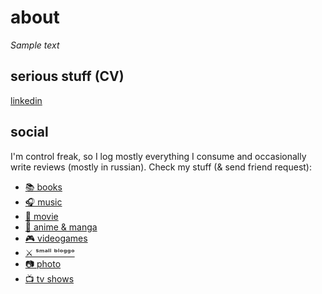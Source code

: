 # about
*Sample text*

## serious stuff (CV)
[linkedin](https://www.linkedin.com/in/snpefk/) 

## social
I'm control freak, so I log mostly everything I consume and occasionally write reviews (mostly in russian). Check my stuff (& send friend request):  

- [📚 books](https://www.goodreads.com/snpefk)
- [🎧 music](https://www.last.fm/user/Sk8tter)
- [🎥 movie](https://letterboxd.com/snpefk)
- [🔰 anime & manga](https://anilist.co/user/snpefk/)
- [🎮 videogames](https://glitchwave.com/user/snpefk/)
- [⚔️ ˢᵐᵃˡˡ ᵇˡᵒᵍᵍᵒ](https://twitter.com/snpefk)
- [📷 photo](https://instagram.con/snpefk)
- [📺 tv shows](https://trakt.tv/users/snpefk)